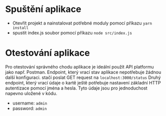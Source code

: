 # Spuštění aplikace

<!-- [CR] chybí mi tu závislosti, např. jaká verze node -->
- Otevřít projekt a nainstalovat potřebné moduly pomocí příkazu `yarn install`
- spustit index.js soubor pomocí příkazu `node src/index.js` <!-- [CR] proč ne přes yarn? -->

# Otestování aplikace

Pro otestování správného chodu aplikace je ideální použít API platformu jako např. Postman.
Endpoint, který vrací stav aplikace nepotřebuje žádnou další konfiguraci. stačí poslat GET request na `localhost:3000/status`
Druhý endpoint, který vrací údaje o kartě ještě potřebuje nastavení základní HTTP autentizace pomocí jména a hesla. Tyto údaje jsou pro jednoduchost napevno uložené v kódu.

- username: `admin`
- password: `admin`

<!-- [CR] škoda, že není k dispozici openapi/swagger -->
